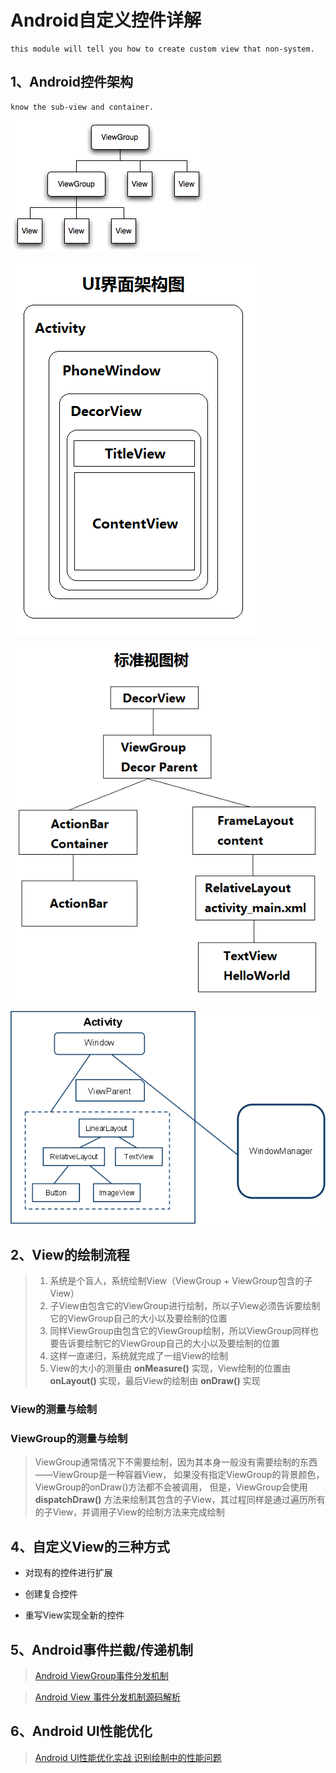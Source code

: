 # Android自定义控件详解

	this module will tell you how to create custom view that non-system.

## 1、Android控件架构

	know the sub-view and container.

![image](https://github.com/MondayIsSun/customview/raw/master/screenshots/viewgroup.png)

![image](https://github.com/MondayIsSun/customview/raw/master/screenshots/uijiagoutu.png)

![image](https://github.com/MondayIsSun/customview/raw/master/screenshots/bzsts.png)

![image](https://github.com/MondayIsSun/customview/raw/master/screenshots/viewframwork.png)

## 2、View的绘制流程

> 1. 系统是个盲人，系统绘制View（ViewGroup + ViewGroup包含的子View）
> 2. 子View由包含它的ViewGroup进行绘制，所以子View必须告诉要绘制它的ViewGroup自己的大小以及要绘制的位置
> 3. 同样ViewGroup由包含它的ViewGroup绘制，所以ViewGroup同样也要告诉要绘制它的ViewGroup自己的大小以及要绘制的位置
> 4. 这样一直递归，系统就完成了一组View的绘制
> 5. View的大小的测量由 **onMeasure()** 实现，View绘制的位置由 **onLayout()** 实现，最后View的绘制由 **onDraw()** 实现

### View的测量与绘制

### ViewGroup的测量与绘制
> ViewGroup通常情况下不需要绘制，因为其本身一般没有需要绘制的东西 ——ViewGroup是一种容器View，
> 如果没有指定ViewGroup的背景颜色，ViewGroup的onDraw()方法都不会被调用，
> 但是，ViewGroup会使用 **dispatchDraw()** 方法来绘制其包含的子View，其过程同样是通过遍历所有的子View，并调用子View的绘制方法来完成绘制

## 4、自定义View的三种方式

* 对现有的控件进行扩展

* 创建复合控件

* 重写View实现全新的控件

## 5、Android事件拦截/传递机制

>[Android ViewGroup事件分发机制](http://blog.csdn.net/lmj623565791/article/details/39102591)

>[Android View 事件分发机制源码解析](http://blog.csdn.net/lmj623565791/article/details/38960443)

## 6、Android UI性能优化

>[Android UI性能优化实战 识别绘制中的性能问题](http://blog.csdn.net/lmj623565791/article/details/45556391)